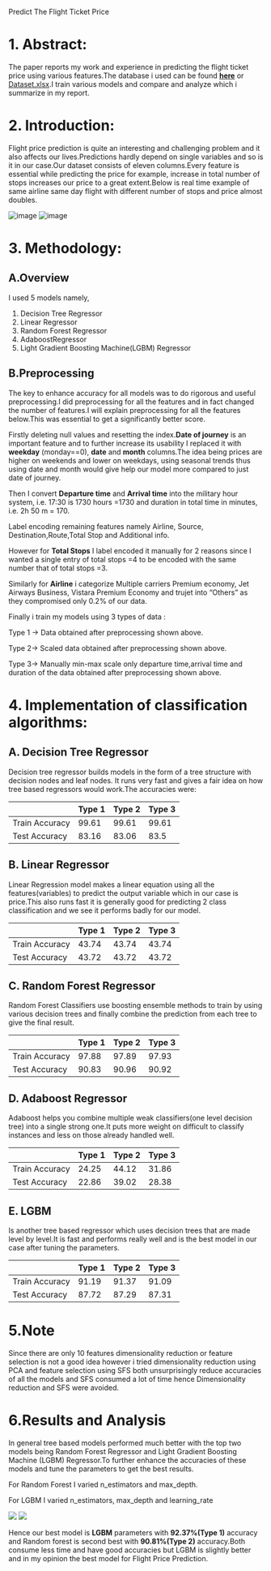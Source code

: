 Predict The Flight Ticket Price

# **1. Abstract:**

The paper reports my work and experience in predicting the flight ticket price using various features.The database i used can be found [**here**](https://docs.google.com/spreadsheets/d/1duJy_VZoxnF_1jydxndbFDo1ubc-sX6W/edit#gid=1005231314) or [Dataset.xlsx](https://docs.google.com/spreadsheets/d/1duJy_VZoxnF_1jydxndbFDo1ubc-sX6W/edit#gid=1005231314).I train various models and compare and analyze which i summarize in my report.

# **2. Introduction:**

Flight price prediction is quite an interesting and challenging problem and it also affects our lives.Predictions hardly depend on single variables and so is it in our case.Our dataset consists of eleven columns.Every feature is essential while predicting the price for example, increase in total number of stops increases our price to a great extent.Below is real time example of same airline same day flight with different number of stops and price almost doubles.

![image](https://github.com/wow7seven/Flight-Price-Prediction/assets/100991200/c9d1f437-e6f5-4f5a-9099-df2266255f18)
![image](https://github.com/wow7seven/Flight-Price-Prediction/assets/100991200/fd529a7c-4d5b-4826-9739-d774f9e8a3d8)

# **3. Methodology:**

## **A.Overview**

I used 5 models namely,

1.  Decision Tree Regressor
2.  Linear Regressor
3.  Random Forest Regressor
4.  AdaboostRegressor
5.  Light Gradient Boosting Machine(LGBM) Regressor

## **B.Preprocessing**

The key to enhance accuracy for all models was to do rigorous and useful preprocessing.I did preprocessing for all the features and in fact changed the number of features.I will explain preprocessing for all the features below.This was essential to get a significantly better score.

Firstly deleting null values and resetting the index.**Date of journey** is an important feature and to further increase its usability I replaced it with **weekday** (monday==0), **date** and **month** columns.The idea being prices are higher on weekends and lower on weekdays, using seasonal trends thus using date and month would give help our model more compared to just date of journey.

Then I convert **Departure time** and **Arrival time** into the military hour system, i.e. 17:30 is 1730 hours =1730 and duration in total time in minutes, i.e. 2h 50 m = 170.

Label encoding remaining features namely Airline, Source, Destination,Route,Total Stop and Additional info.

However for **Total Stops** I label encoded it manually for 2 reasons since I wanted a single entry of total stops =4 to be encoded with the same number that of total stops =3.

Similarly for **Airline** i categorize Multiple carriers Premium economy, Jet Airways Business, Vistara Premium Economy and trujet into “Others” as they compromised only 0.2% of our data.

Finally i train my models using 3 types of data :

Type 1 -\> Data obtained after preprocessing shown above.

Type 2-\> Scaled data obtained after preprocessing shown above.

Type 3-\> Manually min-max scale only departure time,arrival time and duration of the data obtained after preprocessing shown above.

# **4. Implementation of classification algorithms:**

## **A. Decision Tree Regressor**

Decision tree regressor builds models in the form of a tree structure with decision nodes and leaf nodes. It runs very fast and gives a fair idea on how tree based regressors would work.The accuracies were:

|                | Type 1  | Type 2 | Type 3  |
|----------------|---------|--------|---------|
| Train Accuracy | 99.61   | 99.61  | 99.61   |
| Test Accuracy  | 83.16   | 83.06  | 83.5    |

## **B. Linear Regressor**

Linear Regression model makes a linear equation using all the features(variables) to predict the output variable which in our case is price.This also runs fast it is generally good for predicting 2 class classification and we see it performs badly for our model.

|                | Type 1  | Type 2 | Type 3  |
|----------------|---------|--------|---------|
| Train Accuracy | 43.74   | 43.74  | 43.74   |
| Test Accuracy  | 43.72   | 43.72  | 43.72   |

## **C. Random Forest Regressor**

Random Forest Classifiers use boosting ensemble methods to train by using various decision trees and finally combine the prediction from each tree to give the final result.

|                | Type 1  | Type 2 | Type 3  |
|----------------|---------|--------|---------|
| Train Accuracy | 97.88   | 97.89  | 97.93   |
| Test Accuracy  | 90.83   | 90.96  | 90.92   |

## **D. Adaboost Regressor**

Adaboost helps you combine multiple weak classifiers(one level decision tree) into a single strong one.It puts more weight on difficult to classify instances and less on those already handled well.

|                | Type 1  | Type 2 | Type 3  |
|----------------|---------|--------|---------|
| Train Accuracy | 24.25   | 44.12  | 31.86   |
| Test Accuracy  | 22.86   | 39.02  | 28.38   |

## **E. LGBM**

Is another tree based regressor which uses decision trees that are made level by level.It is fast and performs really well and is the best model in our case after tuning the parameters.

|                | Type 1  | Type 2 | Type 3  |
|----------------|---------|--------|---------|
| Train Accuracy | 91.19   | 91.37  | 91.09   |
| Test Accuracy  | 87.72   | 87.29  | 87.31   |

# **5.Note**

Since there are only 10 features dimensionality reduction or feature selection is not a good idea however i tried dimensionality reduction using PCA and feature selection using SFS both unsurprisingly reduce accuracies of all the models and SFS consumed a lot of time hence Dimensionality reduction and SFS were avoided.

# **6.Results and Analysis**

In general tree based models performed much better with the top two models being Random Forest Regressor and Light Gradient Boosting Machine (LGBM) Regressor.To further enhance the accuracies of these models and tune the parameters to get the best results.

For Random Forest I varied n_estimators and max_depth.

For LGBM I varied n_estimators, max_depth and learning_rate

![](media/af2bd149da8cd98a73aeceb63ff9bbba.png) ![](media/20374305d381ec0214dc6b8d6a89a2bb.png)

Hence our best model is **LGBM** parameters with **92.37%(Type 1)** accuracy and Random forest is second best with **90.81%(Type 2)** accuracy.Both consume less time and have good accuracies but LGBM is slightly better and in my opinion the best model for Flight Price Prediction.
